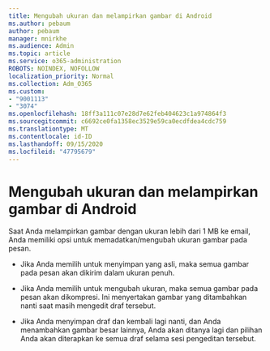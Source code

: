 ```yaml
---
title: Mengubah ukuran dan melampirkan gambar di Android
ms.author: pebaum
author: pebaum
manager: mnirkhe
ms.audience: Admin
ms.topic: article
ms.service: o365-administration
ROBOTS: NOINDEX, NOFOLLOW
localization_priority: Normal
ms.collection: Adm_O365
ms.custom:
- "9001113"
- "3074"
ms.openlocfilehash: 18ff3a111c07e28d7e62feb404623c1a974864f3
ms.sourcegitcommit: c6692ce0fa1358ec3529e59ca0ecdfdea4cdc759
ms.translationtype: MT
ms.contentlocale: id-ID
ms.lasthandoff: 09/15/2020
ms.locfileid: "47795679"
---
```

# <a name="resize-and-attach-images-on-android"></a>Mengubah ukuran dan melampirkan gambar di Android

Saat Anda melampirkan gambar dengan ukuran lebih dari 1 MB ke email, Anda memiliki opsi untuk memadatkan/mengubah ukuran gambar pada pesan.
 
- Jika Anda memilih untuk menyimpan yang asli, maka semua gambar pada pesan akan dikirim dalam ukuran penuh.
 
- Jika Anda memilih untuk mengubah ukuran, maka semua gambar pada pesan akan dikompresi.  Ini menyertakan gambar yang ditambahkan nanti saat masih mengedit draf tersebut.
 
- Jika Anda menyimpan draf dan kembali lagi nanti, dan Anda menambahkan gambar besar lainnya, Anda akan ditanya lagi dan pilihan Anda akan diterapkan ke semua draf selama sesi pengeditan tersebut.
 
